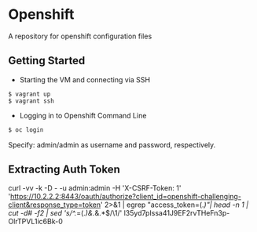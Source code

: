 # Openshift
A repository for openshift configuration files

## Getting Started

* Starting the VM and connecting via SSH
```
$ vagrant up
$ vagrant ssh
```
* Logging in to Openshift Command Line
```bash
$ oc login
```

Specify: admin/admin as username and password, respectively.

## Extracting Auth Token
curl -vv -k -D - -u admin:admin  -H 'X-CSRF-Token: 1' 'https://10.2.2.2:8443/oauth/authorize?client_id=openshift-challenging-client&response_type=token' 2>&1 | egrep "access_token=(.*)"| head -n 1 | cut -d# -f2 | sed 's/^.*=\(.*\)\&.*\&.*$/\1/'
l35yd7pIssa41J9EF2rvTHeFn3p-OlrTPVL1ic6Bk-0
